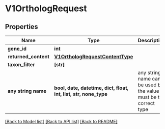 # V1OrthologRequest


## Properties
Name | Type | Description | Notes
------------ | ------------- | ------------- | -------------
**gene_id** | **int** |  | [optional] 
**returned_content** | [**V1OrthologRequestContentType**](V1OrthologRequestContentType.md) |  | [optional] 
**taxon_filter** | **[str]** |  | [optional] 
**any string name** | **bool, date, datetime, dict, float, int, list, str, none_type** | any string name can be used but the value must be the correct type | [optional]

[[Back to Model list]](../README.md#documentation-for-models) [[Back to API list]](../README.md#documentation-for-api-endpoints) [[Back to README]](../README.md)



